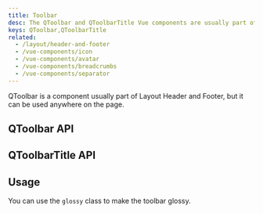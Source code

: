 ```yaml
---
title: Toolbar
desc: The QToolbar and QToolbarTitle Vue components are usually part of QHeader or QFooter, but it can be used anywhere on the page.
keys: QToolbar,QToolbarTitle
related:
  - /layout/header-and-footer
  - /vue-components/icon
  - /vue-components/avatar
  - /vue-components/breadcrumbs
  - /vue-components/separator
---
```


QToolbar is a component usually part of Layout Header and Footer, but it can be used anywhere on the page.

## QToolbar API

<doc-api file="QToolbar" />

## QToolbarTitle API

<doc-api file="QToolbarTitle" />

## Usage

<doc-example title="Basic" file="QToolbar/Basic" />

<doc-example title="With Avatar" file="QToolbar/Avatar" />

You can use the `glossy` class to make the toolbar glossy.

<doc-example title="Glossy" file="QToolbar/Glossy" />

<doc-example title="Grouped vertically" file="QToolbar/GroupedVertically" />

<doc-example title="Grouped horizontally" file="QToolbar/GroupedHorizontally" />

<doc-example title="With Tabs" file="QToolbar/WithTabs" />

<doc-example title="With Button Dropdown" file="QToolbar/WithDropdown" />

<doc-example title="With Button Toggle" file="QToolbar/WithBtnToggle" />
